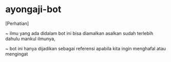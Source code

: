 # ayongaji-bot


[Perhatian] 

~ ilmu yang ada didalam bot ini bisa diamalkan asalkan sudah terlebih dahulu mankul ilmunya, 

~ bot ini hanya dijadikan sebagai referensi apabila kita ingin menghafal atau mengingat
